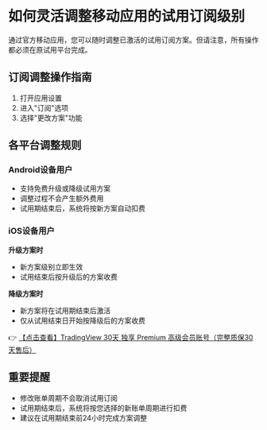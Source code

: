 # 如何灵活调整移动应用的试用订阅级别

通过官方移动应用，您可以随时调整已激活的试用订阅方案。但请注意，所有操作都必须在原试用平台完成。

## 订阅调整操作指南
1. 打开应用设置
2. 进入"订阅"选项
3. 选择"更改方案"功能

## 各平台调整规则

### Android设备用户
- 支持免费升级或降级试用方案
- 调整过程不会产生额外费用
- 试用期结束后，系统将按新方案自动扣费

### iOS设备用户
**升级方案时**
- 新方案级别立即生效
- 试用结束后按升级后的方案收费

**降级方案时**
- 新方案将在试用期结束后激活
- 仅从试用结束日开始按降级后的方案收费

👉 [【点击查看】TradingView 30天 独享 Premium 高级会员账号（完整质保30天售后）](https://bit.ly/TradingView-Pro)

## 重要提醒
- 修改账单周期不会取消试用订阅
- 试用期结束后，系统将按您选择的新账单周期进行扣费
- 建议在试用期结束前24小时完成方案调整